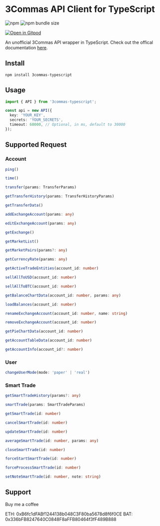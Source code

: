 # 3Commas API Client for TypeScript

![npm](https://img.shields.io/npm/v/3commas-typescript)
![npm bundle size](https://img.shields.io/bundlephobia/min/3commas-typescript)

[![Open in Gitpod](https://gitpod.io/button/open-in-gitpod.svg)](https://gitpod.io/#https://github.com/kirosc/3commas-typescript)

An unofficial 3Commas API wrapper in TypeScript. Check out the offical documentation [here](https://github.com/3commas-io/3commas-official-api-docs).

## Install

```
npm install 3commas-typescript
```

## Usage

```ts
import { API } from '3commas-typescript';

const api = new API({
  key: 'YOUR_KEY',
  secrets: 'YOUR_SECRETS',
  timeout: 60000, // Optional, in ms, default to 30000
});
```

## Supported Request

### Account

```ts
ping()

time()

transfer(params: TransferParams)

getTransferHistory(params: TransferHistoryParams)

getTransferData()

addExchangeAccount(params: any)

editExchangeAccount(params: any)

getExchange()

getMarketList()

getMarketPairs(params?: any)

getCurrencyRate(params: any)

getActiveTradeEntities(account_id: number)

sellAllToUSD(account_id: number)

sellAllToBTC(account_id: number)

getBalanceChartData(account_id: number, params: any)

loadBalances(account_id: number)

renameExchangeAccount(account_id: number, name: string)

removeExchangeAccount(account_id: number)

getPieChartData(account_id: number)

getAccountTableData(account_id: number)

getAccountInfo(account_id?: number)
```

### User

```ts
changeUserMode(mode: 'paper' | 'real')
```

### Smart Trade

```ts
getSmartTradeHistory(params?: any)

smartTrade(params: SmartTradeParams)

getSmartTrade(id: number)

cancelSmartTrade(id: number)

updateSmartTrade(id: number)

averageSmartTrade(id: number, params: any)

closeSmartTrade(id: number)

forceStartSmartTrade(id: number)

forceProcessSmartTrade(id: number)

setNoteSmartTrade(id: number, note: string)
```

## Support

Buy me a coffee

ETH: 0xB6fc1dFABf1244138b048C3F80ba5678d8f6f0CE
BAT: 0x336bFB8247640C0848F8aFFB80464f3fF489B888